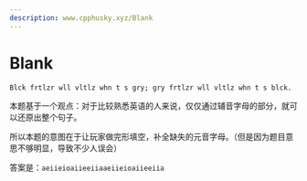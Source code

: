 ```yaml
---
description: www.cpphusky.xyz/Blank
---
```


# Blank

```
Blck frtlzr wll vltlz whn t s gry; gry frtlzr wll vltlz whn t s blck.
```

本题基于一个观点：对于比较熟悉英语的人来说，仅仅通过辅音字母的部分，就可以还原出整个句子。

所以本题的意图在于让玩家做完形填空，补全缺失的元音字母。（但是因为题目意思不够明显，导致不少人误会）

答案是：`aeiieioaiieeiiaaeiieioaiieeiia`
